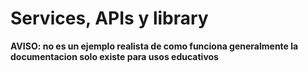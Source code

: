 # Services, APIs y library
**AVISO: no es un ejemplo realista de como funciona generalmente la documentacion solo existe para usos educativos** 

